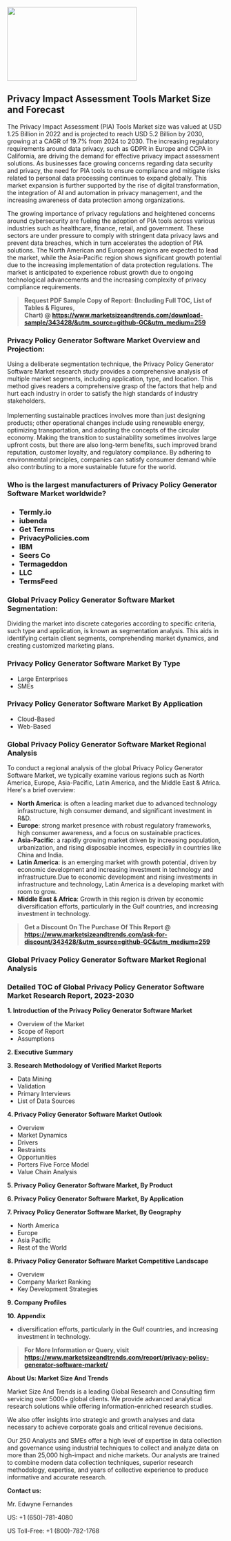 <p><img class="alignnone size-medium wp-image-20088" src="https://ffe5etoiles.com/wp-content/uploads/2024/12/MST1-300x171.png" alt="" width="300" height="171" /></p><h2>Privacy Impact Assessment Tools Market Size and Forecast</h2><p>The Privacy Impact Assessment (PIA) Tools Market size was valued at USD 1.25 Billion in 2022 and is projected to reach USD 5.2 Billion by 2030, growing at a CAGR of 19.7% from 2024 to 2030. The increasing regulatory requirements around data privacy, such as GDPR in Europe and CCPA in California, are driving the demand for effective privacy impact assessment solutions. As businesses face growing concerns regarding data security and privacy, the need for PIA tools to ensure compliance and mitigate risks related to personal data processing continues to expand globally. This market expansion is further supported by the rise of digital transformation, the integration of AI and automation in privacy management, and the increasing awareness of data protection among organizations.</p><p>The growing importance of privacy regulations and heightened concerns around cybersecurity are fueling the adoption of PIA tools across various industries such as healthcare, finance, retail, and government. These sectors are under pressure to comply with stringent data privacy laws and prevent data breaches, which in turn accelerates the adoption of PIA solutions. The North American and European regions are expected to lead the market, while the Asia-Pacific region shows significant growth potential due to the increasing implementation of data protection regulations. The market is anticipated to experience robust growth due to ongoing technological advancements and the increasing complexity of privacy compliance requirements.</p></p><blockquote id="" class=""><strong>Request PDF Sample Copy of Report: (Including Full TOC, List of Tables &amp; Figures, Chart)&nbsp;@&nbsp;<strong><a href="https://www.marketsizeandtrends.com/download-sample/343428/&utm_source=github-GC&utm_medium=259" target="_blank">https://www.marketsizeandtrends.com/download-sample/343428/&utm_source=github-GC&utm_medium=259</a></strong></strong></blockquote><h3 id="" class="">Privacy Policy Generator Software Market&nbsp;Overview and Projection:</h3><p id="" class="">Using a deliberate segmentation technique, the Privacy Policy Generator Software Market research study provides a comprehensive analysis of multiple market segments, including application, type, and location. This method gives readers a comprehensive grasp of the factors that help and hurt each industry in order to satisfy the high standards of industry stakeholders. <br /> <br />Implementing sustainable practices involves more than just designing products; other operational changes include using renewable energy, optimizing transportation, and adopting the concepts of the circular economy. Making the transition to sustainability sometimes involves large upfront costs, but there are also long-term benefits, such improved brand reputation, customer loyalty, and regulatory compliance. By adhering to environmental principles, companies can satisfy consumer demand while also contributing to a more sustainable future for the world.</p><h3 id="" class="">Who is the largest manufacturers of&nbsp;Privacy Policy Generator Software Market worldwide?</h3><h3 class=""><p><ul><li>Termly.io </li><li> iubenda </li><li> Get Terms </li><li> PrivacyPolicies.com </li><li> IBM </li><li> Seers Co </li><li> Termageddon </li><li> LLC </li><li> TermsFeed</li></ul></p></h3><h3 id="" class="">Global&nbsp;Privacy Policy Generator Software Market Segmentation:</h3><p id="" class="">Dividing the market into discrete categories according to specific criteria, such type and application, is known as segmentation analysis. This aids in identifying certain client segments, comprehending market dynamics, and creating customized marketing plans.</p><h3 id="" class="">Privacy Policy Generator Software Market&nbsp;By Type</h3><p><p><ul><li>Large Enterprises</li><li> SMEs</p></li></ul></p></p><h3 id="" class="">Privacy Policy Generator Software Market&nbsp;By Application</h3><p class=""><p><ul><li>Cloud-Based</li><li> Web-Based</li></ul></p></p><h3 id="" class="">Global Privacy Policy Generator Software Market Regional Analysis</h3><p id="" class="">To conduct a regional analysis of the global Privacy Policy Generator Software Market, we typically examine various regions such as North America, Europe, Asia-Pacific, Latin America, and the Middle East &amp; Africa. Here's a brief overview:</p><ul><li><strong>North America</strong>: is often a leading market due to advanced technology infrastructure, high consumer demand, and significant investment in R&amp;D.</li><li><strong>Europe</strong>: strong market presence with robust regulatory frameworks, high consumer awareness, and a focus on sustainable practices.</li><li><strong>Asia-Pacific</strong>: a rapidly growing market driven by increasing population, urbanization, and rising disposable incomes, especially in countries like China and India.</li><li><strong>Latin America</strong>: is an emerging market with growth potential, driven by economic development and increasing investment in technology and infrastructure.Due to economic development and rising investments in infrastructure and technology, Latin America is a developing market with room to grow.</li><li><strong>Middle East &amp; Africa</strong>: Growth in this region is driven by economic diversification efforts, particularly in the Gulf countries, and increasing investment in technology.</li></ul><blockquote id="" class=""><strong>Get a Discount On The Purchase Of This Report @ <strong><a href="https://www.marketsizeandtrends.com/ask-for-discount/343428/&utm_source=github-GC&utm_medium=259" target="_blank">https://www.marketsizeandtrends.com/ask-for-discount/343428/&utm_source=github-GC&utm_medium=259</a></strong></strong></blockquote><h3 id="" class="">Global Privacy Policy Generator Software Market Regional Analysis</h3><h3 id="" class="">Detailed TOC of Global Privacy Policy Generator Software Market Research Report, 2023-2030</h3><p id="" class=""><strong>1. Introduction of the Privacy Policy Generator Software Market</strong></p><ul><li>Overview of the Market</li><li>Scope of Report</li><li>Assumptions</li></ul><p id="" class=""><strong>2. Executive Summary</strong></p><p id="" class=""><strong>3. Research Methodology of Verified Market Reports</strong></p><ul><li>Data Mining</li><li>Validation</li><li>Primary Interviews</li><li>List of Data Sources</li></ul><p id="" class=""><strong>4. Privacy Policy Generator Software Market Outlook</strong></p><ul><li>Overview</li><li>Market Dynamics</li><li>Drivers</li><li>Restraints</li><li>Opportunities</li><li>Porters Five Force Model</li><li>Value Chain Analysis</li></ul><p id="" class=""><strong>5. Privacy Policy Generator Software Market, By Product</strong></p><p id="" class=""><strong>6. Privacy Policy Generator Software Market, By Application</strong></p><p id="" class=""><strong>7. Privacy Policy Generator Software Market, By Geography</strong></p><ul><li>North America</li><li>Europe</li><li>Asia Pacific</li><li>Rest of the World</li></ul><p id="" class=""><strong>8. Privacy Policy Generator Software Market Competitive Landscape</strong></p><ul><li>Overview</li><li>Company Market Ranking</li><li>Key Development Strategies</li></ul><p id="" class=""><strong>9. Company Profiles</strong></p><p id="" class=""><strong>10. Appendix</strong></p><ul><li>diversification efforts, particularly in the Gulf countries, and increasing investment in technology.</li></ul><blockquote id="" class=""><strong>For More Information or Query, visit <strong><strong><a href="https://www.marketsizeandtrends.com/report/privacy-policy-generator-software-market/" target="_blank">https://www.marketsizeandtrends.com/report/privacy-policy-generator-software-market/</a></strong></strong></strong></blockquote><p id="" class=""><strong>About Us: Market Size And Trends</strong></p><p id="" class="">Market Size And Trends is a leading Global Research and Consulting firm servicing over 5000+ global clients. We provide advanced analytical research solutions while offering information-enriched research studies.</p><p id="" class="">We also offer insights into strategic and growth analyses and data necessary to achieve corporate goals and critical revenue decisions.</p><p id="" class="">Our 250 Analysts and SMEs offer a high level of expertise in data collection and governance using industrial techniques to collect and analyze data on more than 25,000 high-impact and niche markets. Our analysts are trained to combine modern data collection techniques, superior research methodology, expertise, and years of collective experience to produce informative and accurate research.</p><p id="" class=""><strong>Contact us:</strong></p><p id="" class="">Mr. Edwyne Fernandes</p><p id="" class="">US: +1 (650)-781-4080</p><p id="" class="">US Toll-Free: +1 (800)-782-1768</p>

